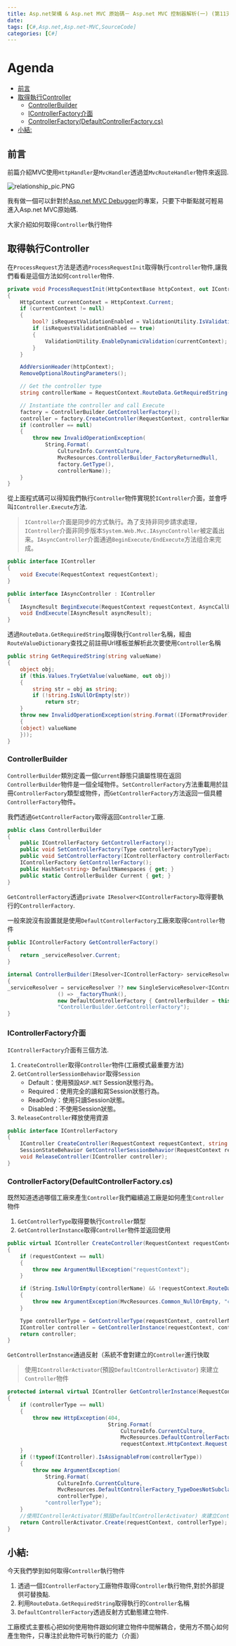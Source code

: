 ```yaml
---
title: Asp.net架構 & Asp.net MVC 原始碼－ Asp.net MVC 控制器解析(一) (第11天)
date: 
tags: [C#,Asp.net,Asp.net-MVC,SourceCode]
categories: [C#]
---
```

# Agenda<!-- omit in toc -->
- [前言](#%E5%89%8D%E8%A8%80)
- [取得執行Controller](#%E5%8F%96%E5%BE%97%E5%9F%B7%E8%A1%8CController)
  - [ControllerBuilder](#ControllerBuilder)
  - [IControllerFactory介面](#IControllerFactory%E4%BB%8B%E9%9D%A2)
  - [ControllerFactory(DefaultControllerFactory.cs)](#ControllerFactoryDefaultControllerFactorycs)
- [小結:](#%E5%B0%8F%E7%B5%90)

## 前言

前篇介紹MVC使用`HttpHandler`是`MvcHandler`透過並`MvcRouteHandler`物件來返回.

![relationship_pic.PNG](https://raw.githubusercontent.com/isdaniel/MyBlog/master/source/images/itHelp/10/relationship_pic.PNG)

我有做一個可以針對於[Asp.net MVC Debugger](https://github.com/isdaniel/Asp.net-MVC-Debuger)的專案，只要下中斷點就可輕易進入Asp.net MVC原始碼.

大家介紹如何取得`Controller`執行物件

## 取得執行Controller

在`ProcessRequest`方法是透過`ProcessRequestInit`取得執行`controller`物件,讓我們看看是這個方法如何`controller`物件.

```csharp
private void ProcessRequestInit(HttpContextBase httpContext, out IController controller, out IControllerFactory factory)
{
    HttpContext currentContext = HttpContext.Current;
    if (currentContext != null)
    {
        bool? isRequestValidationEnabled = ValidationUtility.IsValidationEnabled(currentContext);
        if (isRequestValidationEnabled == true)
        {
            ValidationUtility.EnableDynamicValidation(currentContext);
        }
    }

    AddVersionHeader(httpContext);
    RemoveOptionalRoutingParameters();

    // Get the controller type
    string controllerName = RequestContext.RouteData.GetRequiredString("controller");

    // Instantiate the controller and call Execute
    factory = ControllerBuilder.GetControllerFactory();
    controller = factory.CreateController(RequestContext, controllerName);
    if (controller == null)
    {
        throw new InvalidOperationException(
            String.Format(
                CultureInfo.CurrentCulture,
                MvcResources.ControllerBuilder_FactoryReturnedNull,
                factory.GetType(),
                controllerName));
    }
}
```

從上面程式碼可以得知我們執行`Controller`物件實現於`IController`介面，並會呼叫`IController.Execute`方法.

> `IController`介面是同步的方式執行。為了支持非同步請求處理，`IController`介面非同步版本`System.Web.Mvc.IAsyncController`被定義出来。`IAsyncController`介面通過`BeginExecute/EndExecute`方法组合来完成。

```csharp
public interface IController
{
    void Execute(RequestContext requestContext);
}

public interface IAsyncController : IController
{
    IAsyncResult BeginExecute(RequestContext requestContext, AsyncCallback callback, object state);
    void EndExecute(IAsyncResult asyncResult);
}
```

透過`RouteData.GetRequiredString`取得執行`Controller`名稱，經由`RouteValueDictionary`查找之前註冊Url樣板並解析此次要使用`Controller`名稱

```csharp
public string GetRequiredString(string valueName)
{
    object obj;
    if (this.Values.TryGetValue(valueName, out obj))
    {
        string str = obj as string;
        if (!string.IsNullOrEmpty(str))
            return str;
    }
    throw new InvalidOperationException(string.Format((IFormatProvider) CultureInfo.CurrentUICulture, System.Web.SR.GetString("RouteData_RequiredValue"), new object[1]
    {
    (object) valueName
    }));
}
```

### ControllerBuilder

`ControllerBuilder`類別定義一個`Current`靜態只讀屬性現在返回`ControllerBuilder`物件是一個全域物件。`SetControllerFactory`方法重載用於註冊`ControllerFactory`類型或物件，而`GetControllerFactory`方法返回一個具體`ControllerFactory`物件。

我們透過`GetControllerFactory`取得返回`Controller`工廠.

```csharp
public class ControllerBuilder
{
    public IControllerFactory GetControllerFactory();
    public void SetControllerFactory(Type controllerFactoryType);
    public void SetControllerFactory(IControllerFactory controllerFactory);  
    IControllerFactory GetControllerFactory();
    public HashSet<string> DefaultNamespaces { get; }
    public static ControllerBuilder Current { get; }
}
```

`GetControllerFactory`透過`private IResolver<IControllerFactory>`取得要執行的`ControllerFactory`.

一般來說沒有設置就是使用`DefaultControllerFactory`工廠來取得`Controller`物件

```csharp
public IControllerFactory GetControllerFactory()
{
    return _serviceResolver.Current;
}

internal ControllerBuilder(IResolver<IControllerFactory> serviceResolver)
{
_serviceResolver = serviceResolver ?? new SingleServiceResolver<IControllerFactory>(
                () => _factoryThunk(),
                new DefaultControllerFactory { ControllerBuilder = this },
                "ControllerBuilder.GetControllerFactory");
}
```

### IControllerFactory介面

`IControllerFactory`介面有三個方法.

1. `CreateController`取得`Controller`物件(工廠模式最重要方法)
2. `GetControllerSessionBehavior`取得`Session`
   * Default：使用預設`ASP.NET` Session狀態行為。
   * Required：使用完全的讀和寫Session狀態行為。
   * ReadOnly：使用只讀Session狀態。
   * Disabled：不使用Session狀態。
3. `ReleaseController`釋放使用資源

```csharp
public interface IControllerFactory
{
    IController CreateController(RequestContext requestContext, string controllerName);
    SessionStateBehavior GetControllerSessionBehavior(RequestContext requestContext, string controllerName);
    void ReleaseController(IController controller);
}
```

### ControllerFactory(DefaultControllerFactory.cs)

既然知道透過哪個工廠來產生`Controller`我們繼續追工廠是如何產生`Controller`物件

1. `GetControllerType`取得要執行`Controller`類型
2. `GetControllerInstance`取得`Controller`物件並返回使用

```csharp
public virtual IController CreateController(RequestContext requestContext, string controllerName)
{
    if (requestContext == null)
    {
        throw new ArgumentNullException("requestContext");
    }

    if (String.IsNullOrEmpty(controllerName) && !requestContext.RouteData.HasDirectRouteMatch())
    {
        throw new ArgumentException(MvcResources.Common_NullOrEmpty, "controllerName");
    }

    Type controllerType = GetControllerType(requestContext, controllerName);
    IController controller = GetControllerInstance(requestContext, controllerType);
    return controller;
}
```

`GetControllerInstance`通過反射（系統不會對建立的`Controller`進行快取

> 使用`IControllerActivator`(預設`DefaultControllerActivator`) 來建立`Controller`物件

```csharp
protected internal virtual IController GetControllerInstance(RequestContext requestContext, Type controllerType)
{
    if (controllerType == null)
    {
        throw new HttpException(404,
                                String.Format(
                                    CultureInfo.CurrentCulture,
                                    MvcResources.DefaultControllerFactory_NoControllerFound,
                                    requestContext.HttpContext.Request.Path));
    }
    if (!typeof(IController).IsAssignableFrom(controllerType))
    {
        throw new ArgumentException(
            String.Format(
                CultureInfo.CurrentCulture,
                MvcResources.DefaultControllerFactory_TypeDoesNotSubclassControllerBase,
                controllerType),
            "controllerType");
    }
    //使用IControllerActivator(預設DefaultControllerActivator) 來建立Controller物件
    return ControllerActivator.Create(requestContext, controllerType);
}
```

## 小結:

今天我們學到如何取得`Controller`執行物件

1. 透過一個`IControllerFactory`工廠物件取得`Controller`執行物件,對於外部提供可替換點.
2. 利用`RouteData.GetRequiredString`取得執行的`Controller`名稱
3. `DefaultControllerFactory`透過反射方式動態建立物件.

工廠模式主要核心把如何使用物件跟如何建立物件中間解耦合，使用方不關心如何產生物件，只專注於此物件可執行的能力（介面）

